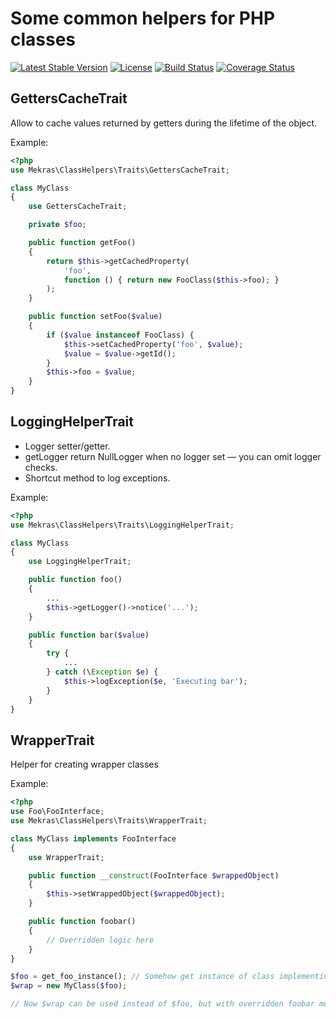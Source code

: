 # Some common helpers for PHP classes 

[![Latest Stable Version](https://poser.pugx.org/mekras/class-helpers/v/stable.png)](https://packagist.org/packages/mekras/class-helpers)
[![License](https://poser.pugx.org/mekras/class-helpers/license.png)](https://packagist.org/packages/mekras/class-helpers)
[![Build Status](https://travis-ci.org/mekras/class-helpers.svg?branch=master)](https://travis-ci.org/mekras/class-helpers)
[![Coverage Status](https://coveralls.io/repos/mekras/class-helpers/badge.svg?branch=master&service=github)](https://coveralls.io/github/mekras/class-helpers?branch=master)

## GettersCacheTrait

Allow to cache values returned by getters during the lifetime of the object.

Example:

```php
<?php
use Mekras\ClassHelpers\Traits\GettersCacheTrait;

class MyClass
{
    use GettersCacheTrait;

    private $foo;

    public function getFoo()
    {
        return $this->getCachedProperty(
            'foo',
            function () { return new FooClass($this->foo); }
        );
    }

    public function setFoo($value)
    {
        if ($value instanceof FooClass) {
            $this->setCachedProperty('foo', $value);
            $value = $value->getId();
        }
        $this->foo = $value;
    }
}
```

## LoggingHelperTrait

* Logger setter/getter.
* getLogger return NullLogger when no logger set — you can omit logger checks.
* Shortcut method to log exceptions.

Example:

```php
<?php
use Mekras\ClassHelpers\Traits\LoggingHelperTrait;

class MyClass
{
    use LoggingHelperTrait;

    public function foo()
    {
        ...
        $this->getLogger()->notice('...');
    }

    public function bar($value)
    {
        try {
            ...
        } catch (\Exception $e) {
            $this->logException($e, 'Executing bar');
        }
    }
}
```

## WrapperTrait

Helper for creating wrapper classes

Example:

```php
<?php
use Foo\FooInterface;
use Mekras\ClassHelpers\Traits\WrapperTrait;

class MyClass implements FooInterface
{
    use WrapperTrait;

    public function __construct(FooInterface $wrappedObject)
    {
        $this->setWrappedObject($wrappedObject);
    }

    public function foobar()
    {
        // Overridden logic here
    }
}

$foo = get_foo_instance(); // Somehow get instance of class implementing FooInterface
$wrap = new MyClass($foo);

// Now $wrap can be used instead of $foo, but with overridden foobar method.
```
